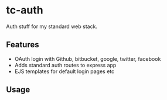 # tc-auth

Auth stuff for my standard web stack.

## Features

* OAuth login with Github, bitbucket, google, twitter, facebook
* Adds standard auth routes to express app
* EJS templates for default login pages etc

## Usage

